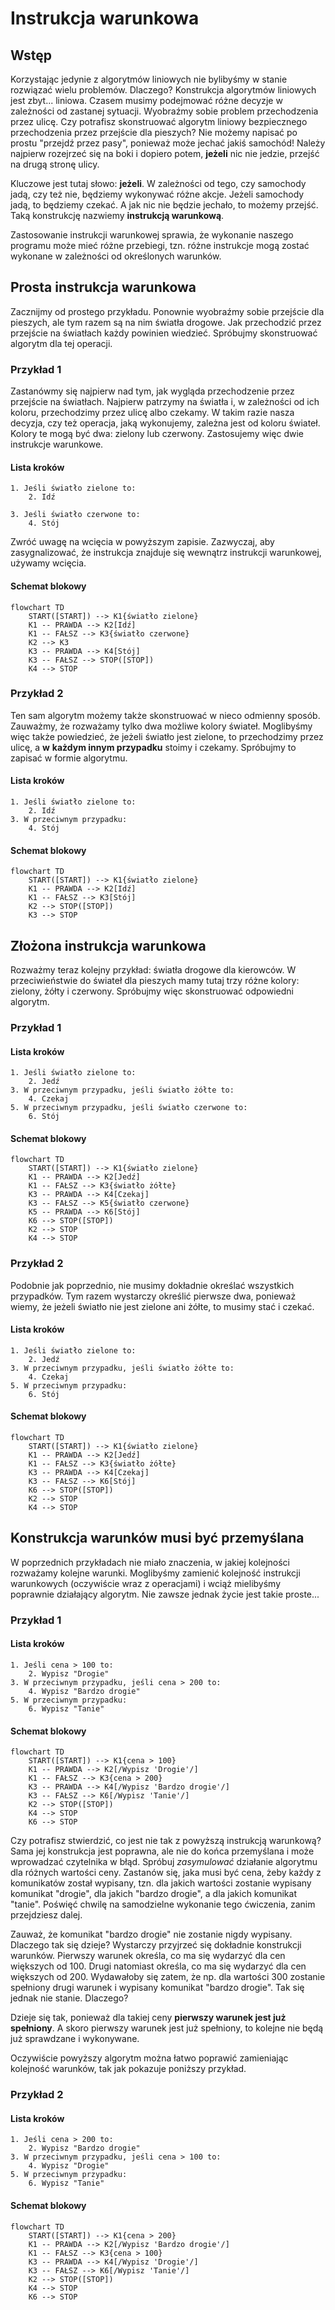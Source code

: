 # Instrukcja warunkowa

## Wstęp

Korzystając jedynie z algorytmów liniowych nie bylibyśmy w stanie rozwiązać wielu problemów. Dlaczego? Konstrukcja algorytmów liniowych jest zbyt... liniowa. Czasem musimy podejmować różne decyzje w zależności od zastanej sytuacji. Wyobraźmy sobie problem przechodzenia przez ulicę. Czy potrafisz skonstruować algorytm liniowy bezpiecznego przechodzenia przez przejście dla pieszych? Nie możemy napisać po prostu "przejdź przez pasy", ponieważ może jechać jakiś samochód! Należy najpierw rozejrzeć się na boki i dopiero potem, **jeżeli** nic nie jedzie, przejść na drugą stronę ulicy.

Kluczowe jest tutaj słowo: **jeżeli**. W zależności od tego, czy samochody jadą, czy też nie, będziemy wykonywać różne akcje. Jeżeli samochody jadą, to będziemy czekać. A jak nic nie będzie jechało, to możemy przejść. Taką konstrukcję nazwiemy **instrukcją warunkową**.

Zastosowanie instrukcji warunkowej sprawia, że wykonanie naszego programu może mieć różne przebiegi, tzn. różne instrukcje mogą zostać wykonane w zależności od określonych warunków.

## Prosta instrukcja warunkowa

Zacznijmy od prostego przykładu. Ponownie wyobraźmy sobie przejście dla pieszych, ale tym razem są na nim światła drogowe. Jak przechodzić przez przejście na światłach każdy powinien wiedzieć. Spróbujmy skonstruować algorytm dla tej operacji.

### Przykład 1

Zastanówmy się najpierw nad tym, jak wygląda przechodzenie przez przejście na światłach. Najpierw patrzymy na światła i, w zależności od ich koloru, przechodzimy przez ulicę albo czekamy. W takim razie nasza decyzja, czy też operacja, jaką wykonujemy, zależna jest od koloru świateł. Kolory te mogą być dwa: zielony lub czerwony. Zastosujemy więc dwie instrukcje warunkowe.

#### Lista kroków

```
1. Jeśli światło zielone to:
    2. Idź
    
3. Jeśli światło czerwone to:
    4. Stój
```

Zwróć uwagę na wcięcia w powyższym zapisie. Zazwyczaj, aby zasygnalizować, że instrukcja znajduje się wewnątrz instrukcji warunkowej, używamy wcięcia.

#### Schemat blokowy

```mermaid
flowchart TD
    START([START]) --> K1{światło zielone}
    K1 -- PRAWDA --> K2[Idź]
    K1 -- FAŁSZ --> K3{światło czerwone}
    K2 --> K3
    K3 -- PRAWDA --> K4[Stój]
    K3 -- FAŁSZ --> STOP([STOP])
    K4 --> STOP
```

### Przykład 2

Ten sam algorytm możemy także skonstruować w nieco odmienny sposób. Zauważmy, że rozważamy tylko dwa możliwe kolory świateł. Moglibyśmy więc także powiedzieć, że jeżeli światło jest zielone, to przechodzimy przez ulicę, a **w** **każdym innym przypadku** stoimy i czekamy. Spróbujmy to zapisać w formie algorytmu.

#### Lista kroków

```
1. Jeśli światło zielone to:
    2. Idź
3. W przeciwnym przypadku:
    4. Stój
```

#### Schemat blokowy

```mermaid
flowchart TD
    START([START]) --> K1{światło zielone}
    K1 -- PRAWDA --> K2[Idź]
    K1 -- FAŁSZ --> K3[Stój]
    K2 --> STOP([STOP])
    K3 --> STOP
```

## Złożona instrukcja warunkowa

Rozważmy teraz kolejny przykład: światła drogowe dla kierowców. W przeciwieństwie do świateł dla pieszych mamy tutaj trzy różne kolory: zielony, żółty i czerwony. Spróbujmy więc skonstruować odpowiedni algorytm.

### Przykład 1

#### Lista kroków

```
1. Jeśli światło zielone to:
    2. Jedź
3. W przeciwnym przypadku, jeśli światło żółte to:
    4. Czekaj
5. W przeciwnym przypadku, jeśli światło czerwone to:
    6. Stój
```

#### Schemat blokowy

```mermaid
flowchart TD
    START([START]) --> K1{światło zielone}
    K1 -- PRAWDA --> K2[Jedź]
    K1 -- FAŁSZ --> K3{światło żółte}
    K3 -- PRAWDA --> K4[Czekaj]
    K3 -- FAŁSZ --> K5{światło czerwone}
    K5 -- PRAWDA --> K6[Stój]
    K6 --> STOP([STOP])
    K2 --> STOP
    K4 --> STOP
```

### Przykład 2

Podobnie jak poprzednio, nie musimy dokładnie określać wszystkich przypadków. Tym razem wystarczy określić pierwsze dwa, ponieważ wiemy, że jeżeli światło nie jest zielone ani żółte, to musimy stać i czekać.

#### Lista kroków

```
1. Jeśli światło zielone to: 
    2. Jedź
3. W przeciwnym przypadku, jeśli światło żółte to: 
    4. Czekaj
5. W przeciwnym przypadku: 
    6. Stój
```

#### Schemat blokowy

```mermaid
flowchart TD
    START([START]) --> K1{światło zielone}
    K1 -- PRAWDA --> K2[Jedź]
    K1 -- FAŁSZ --> K3{światło żółte}
    K3 -- PRAWDA --> K4[Czekaj]
    K3 -- FAŁSZ --> K6[Stój]
    K6 --> STOP([STOP])
    K2 --> STOP
    K4 --> STOP
```

## Konstrukcja warunków musi być przemyślana

W poprzednich przykładach nie miało znaczenia, w jakiej kolejności rozważamy kolejne warunki. Moglibyśmy zamienić kolejność instrukcji warunkowych (oczywiście wraz z operacjami) i wciąż mielibyśmy poprawnie działający algorytm. Nie zawsze jednak życie jest takie proste...

### Przykład 1

#### Lista kroków

```
1. Jeśli cena > 100 to:
    2. Wypisz "Drogie"
3. W przeciwnym przypadku, jeśli cena > 200 to:
    4. Wypisz "Bardzo drogie"
5. W przeciwnym przypadku:
    6. Wypisz "Tanie"
```

#### Schemat blokowy

```mermaid
flowchart TD
    START([START]) --> K1{cena > 100}
    K1 -- PRAWDA --> K2[/Wypisz 'Drogie'/]
    K1 -- FAŁSZ --> K3{cena > 200}
    K3 -- PRAWDA --> K4[/Wypisz 'Bardzo drogie'/]
    K3 -- FAŁSZ --> K6[/Wypisz 'Tanie'/]
    K2 --> STOP([STOP])
    K4 --> STOP
    K6 --> STOP
```

Czy potrafisz stwierdzić, co jest nie tak z powyższą instrukcją warunkową? Sama jej konstrukcja jest poprawna, ale nie do końca przemyślana i może wprowadzać czytelnika w błąd. Spróbuj _zasymulować_ działanie algorytmu dla różnych wartości ceny. Zastanów się, jaka musi być cena, żeby każdy z komunikatów został wypisany, tzn. dla jakich wartości zostanie wypisany komunikat "drogie", dla jakich "bardzo drogie", a dla jakich komunikat "tanie". Poświęć chwilę na samodzielne wykonanie tego ćwiczenia, zanim przejdziesz dalej.

Zauważ, że komunikat "bardzo drogie" nie zostanie nigdy wypisany. Dlaczego tak się dzieje? Wystarczy przyjrzeć się dokładnie konstrukcji warunków. Pierwszy warunek określa, co ma się wydarzyć dla cen większych od 100. Drugi natomiast określa, co ma się wydarzyć dla cen większych od 200. Wydawałoby się zatem, że np. dla wartości 300 zostanie spełniony drugi warunek i wypisany komunikat "bardzo drogie". Tak się jednak nie stanie. Dlaczego?

Dzieje się tak, ponieważ dla takiej ceny **pierwszy warunek jest już spełniony**. A skoro pierwszy warunek jest już spełniony, to kolejne nie będą już sprawdzane i wykonywane.

Oczywiście powyższy algorytm można łatwo poprawić zamieniając kolejność warunków, tak jak pokazuje poniższy przykład.

### Przykład 2

#### Lista kroków

```
1. Jeśli cena > 200 to:
    2. Wypisz "Bardzo drogie"
3. W przeciwnym przypadku, jeśli cena > 100 to: 
    4. Wypisz "Drogie"
5. W przeciwnym przypadku:
    6. Wypisz "Tanie"
```

#### Schemat blokowy

```mermaid
flowchart TD
    START([START]) --> K1{cena > 200}
    K1 -- PRAWDA --> K2[/Wypisz 'Bardzo drogie'/]
    K1 -- FAŁSZ --> K3{cena > 100}
    K3 -- PRAWDA --> K4[/Wypisz 'Drogie'/]
    K3 -- FAŁSZ --> K6[/Wypisz 'Tanie'/]
    K2 --> STOP([STOP])
    K4 --> STOP
    K6 --> STOP
```
